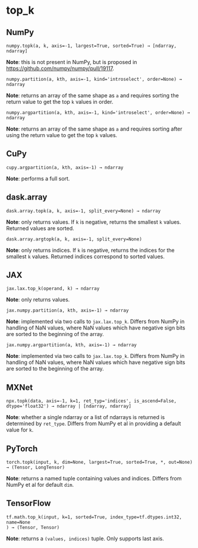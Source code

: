 # top_k

## NumPy

```
numpy.topk(a, k, axis=-1, largest=True, sorted=True) → [ndarray, ndarray]
```

**Note**: this is not present in NumPy, but is proposed in <https://github.com/numpy/numpy/pull/19117>.

```
numpy.partition(a, kth, axis=-1, kind='introselect', order=None) → ndarray
```

**Note**: returns an array of the same shape as `a` and requires sorting the return value to get the top `k` values in order.

```
numpy.argpartition(a, kth, axis=-1, kind='introselect', order=None) → ndarray
```

**Note**: returns an array of the same shape as `a` and requires sorting after using the return value to get the top `k` values.

## CuPy

```
cupy.argpartition(a, kth, axis=-1) → ndarray
```

**Note**: performs a full sort.

## dask.array

```
dask.array.topk(a, k, axis=-1, split_every=None) → ndarray
```

**Note**: only returns values. If `k` is negative, returns the smallest `k` values. Returned values are sorted.

```
dask.array.argtopk(a, k, axis=-1, split_every=None)
```

**Note**: only returns indices. If `k` is negative, returns the indices for the smallest `k` values. Returned indices correspond to sorted values.

## JAX

```
jax.lax.top_k(operand, k) → ndarray
```

**Note**: only returns values.

```
jax.numpy.partition(a, kth, axis=-1) → ndarray
```

**Note**: implemented via two calls to `jax.lax.top_k`. Differs from NumPy in handling of NaN values, where NaN values which have negative sign bits are sorted to the beginning of the array.

```
jax.numpy.argpartition(a, kth, axis=-1) → ndarray
```

**Note**: implemented via two calls to `jax.lax.top_k`. Differs from NumPy in handling of NaN values, where NaN values which have negative sign bits are sorted to the beginning of the array.

## MXNet

```
npx.topk(data, axis=-1, k=1, ret_typ='indices', is_ascend=False, dtype='float32') → ndarray | [ndarray, ndarray]
```

**Note**: whether a single ndarray or a list of ndarrays is returned is determined by `ret_type`. Differs from NumPy et al in providing a default value for `k`.

## PyTorch

```
torch.topk(input, k, dim=None, largest=True, sorted=True, *, out=None) → (Tensor, LongTensor)
```

**Note**: returns a named tuple containing values and indices. Differs from NumPy et al for default `dim`.

## TensorFlow

```
tf.math.top_k(input, k=1, sorted=True, index_type=tf.dtypes.int32, name=None
) → (Tensor, Tensor)
```

**Note**: returns a `(values, indices)` tuple. Only supports last axis.
